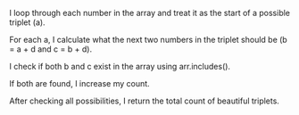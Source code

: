 I loop through each number in the array and treat it as the start of a possible triplet (a).

For each a, I calculate what the next two numbers in the triplet should be (b = a + d and c = b + d).

I check if both b and c exist in the array using arr.includes().

If both are found, I increase my count.

After checking all possibilities, I return the total count of beautiful triplets.
